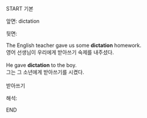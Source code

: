 START
기본

앞면:
dictation


뒷면:
<div>The English teacher gave us some <strong>dictation</strong> homework. </div><div><div>영어 선생님이 우리에게 받아쓰기 숙제를 내주셨다.</div></div><div><br></div><div><div>He gave <strong>dictation</strong> to the boy. </div><div><div>그는 그 소년에게 받아쓰기를 시켰다.</div></div></div><div><br></div><div>받아쓰기</div>


해석:
<!--ID: 1746614453744-->
END